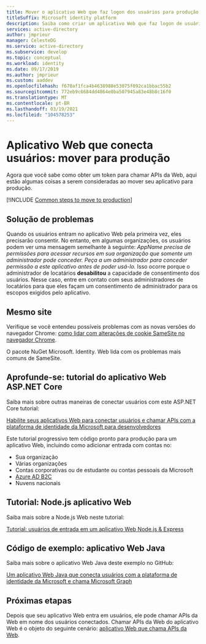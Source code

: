 ```yaml
---
title: Mover o aplicativo Web que faz logon dos usuários para produção | Azure
titleSuffix: Microsoft identity platform
description: Saiba como criar um aplicativo Web que faz logon de usuários (mover para produção)
services: active-directory
author: jmprieur
manager: CelesteDG
ms.service: active-directory
ms.subservice: develop
ms.topic: conceptual
ms.workload: identity
ms.date: 09/17/2019
ms.author: jmprieur
ms.custom: aaddev
ms.openlocfilehash: f670af1fca4b4638988e53075f092ca1bbac55b2
ms.sourcegitcommit: 772eb9c6684dd4864e0ba507945a83e48b8c16f0
ms.translationtype: MT
ms.contentlocale: pt-BR
ms.lasthandoff: 03/19/2021
ms.locfileid: "104578253"
---
```

# <a name="web-app-that-signs-in-users-move-to-production"></a>Aplicativo Web que conecta usuários: mover para produção

Agora que você sabe como obter um token para chamar APIs da Web, aqui estão algumas coisas a serem consideradas ao mover seu aplicativo para produção.

[!INCLUDE [Common steps to move to production](../../../includes/active-directory-develop-scenarios-production.md)]

## <a name="troubleshooting"></a>Solução de problemas
Quando os usuários entram no aplicativo Web pela primeira vez, eles precisarão consentir. No entanto, em algumas organizações, os usuários podem ver uma mensagem semelhante à seguinte: *AppName precisa de permissões para acessar recursos em sua organização que somente um administrador pode conceder. Peça a um administrador para conceder permissão a este aplicativo antes de poder usá-lo.*
Isso ocorre porque o administrador de locatários **desabilitou** a capacidade de consentimento dos usuários. Nesse caso, entre em contato com seus administradores de locatários para que eles façam um consentimento de administrador para os escopos exigidos pelo aplicativo.

## <a name="same-site"></a>Mesmo site

Verifique se você entendeu possíveis problemas com as novas versões do navegador Chrome: [como lidar com alterações de cookie SameSite no navegador Chrome](howto-handle-samesite-cookie-changes-chrome-browser.md).

O pacote NuGet Microsoft. Identity. Web lida com os problemas mais comuns de SameSite.

## <a name="deep-dive-aspnet-core-web-app-tutorial"></a>Aprofunde-se: tutorial do aplicativo Web ASP.NET Core

Saiba mais sobre outras maneiras de conectar usuários com este ASP.NET Core tutorial: 

[Habilite seus aplicativos Web para conectar usuários e chamar APIs com a plataforma de identidade da Microsoft para desenvolvedores](https://github.com/Azure-Samples/ms-identity-aspnetcore-webapp-tutorial)

Este tutorial progressivo tem código pronto para produção para um aplicativo Web, incluindo como adicionar entrada com contas no:

- Sua organização
- Várias organizações
- Contas corporativas ou de estudante ou contas pessoais da Microsoft
- [Azure AD B2C](../../active-directory-b2c/overview.md)
- Nuvens nacionais

## <a name="tutorial-nodejs-web-app"></a>Tutorial: Node.js aplicativo Web

Saiba mais sobre a Node.js Web neste tutorial:

[Tutorial: usuários de entrada em um aplicativo Web Node.js & Express](https://docs.microsoft.com/azure/active-directory/develop/tutorial-v2-nodejs-webapp-msal)

## <a name="sample-code-java-web-app"></a>Código de exemplo: aplicativo Web Java

Saiba mais sobre o aplicativo Web Java deste exemplo no GitHub: 

[Um aplicativo Web Java que conecta usuários com a plataforma de identidade da Microsoft e chama Microsoft Graph](https://github.com/Azure-Samples/ms-identity-java-webapp)

## <a name="next-steps"></a>Próximas etapas

Depois que seu aplicativo Web entra em usuários, ele pode chamar APIs da Web em nome dos usuários conectados. Chamar APIs da Web do aplicativo Web é o objeto do seguinte cenário: [aplicativo Web que chama APIs da Web](scenario-web-app-call-api-overview.md).